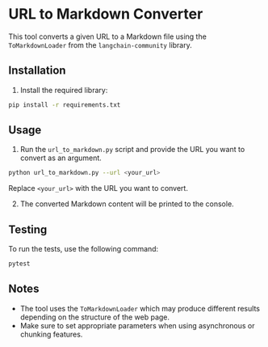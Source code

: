 # URL to Markdown Converter

This tool converts a given URL to a Markdown file using the `ToMarkdownLoader` from the `langchain-community` library.

## Installation

1. Install the required library:

```bash
pip install -r requirements.txt
```

## Usage

1. Run the `url_to_markdown.py` script and provide the URL you want to convert as an argument.

```bash
python url_to_markdown.py --url <your_url>
```

Replace `<your_url>` with the URL you want to convert.

2. The converted Markdown content will be printed to the console.

## Testing

To run the tests, use the following command:

```bash
pytest
```

## Notes

- The tool uses the `ToMarkdownLoader` which may produce different results depending on the structure of the web page.
- Make sure to set appropriate parameters when using asynchronous or chunking features.